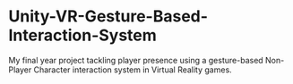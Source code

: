 # Unity-VR-Gesture-Based-Interaction-System
My final year project tackling player presence using a gesture-based Non-Player Character interaction system in Virtual Reality games.
